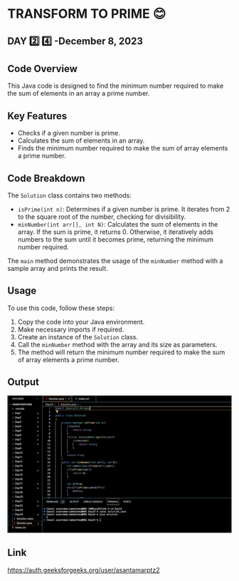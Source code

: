 # TRANSFORM TO PRIME :blush:
## DAY :two: :four: -December 8, 2023

## Code Overview

This Java code is designed to find the minimum number required to make the sum of elements in an array a prime number.

## Key Features

- Checks if a given number is prime.
- Calculates the sum of elements in an array.
- Finds the minimum number required to make the sum of array elements a prime number.

## Code Breakdown

The `Solution` class contains two methods:

- `isPrime(int n)`: Determines if a given number is prime. It iterates from 2 to the square root of the number, checking for divisibility.
- `minNumber(int arr[], int N)`: Calculates the sum of elements in the array. If the sum is prime, it returns 0. Otherwise, it iteratively adds numbers to the sum until it becomes prime, returning the minimum number required.

The `main` method demonstrates the usage of the `minNumber` method with a sample array and prints the result.

## Usage

To use this code, follow these steps:
1. Copy the code into your Java environment.
2. Make necessary imports if required.
3. Create an instance of the `Solution` class.
4. Call the `minNumber` method with the array and its size as parameters.
5. The method will return the minimum number required to make the sum of array elements a prime number.



## Output

![Reference Image](s24.png)

## Link
<https://auth.geeksforgeeks.org/user/asantamarptz2>